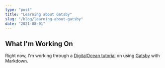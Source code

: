 ```yaml
---
type: "post"
title: "Learning about Gatsby"
slug: "/blog/learning-about-gatsby"
date: "2021-08-01"
---
```


## What I'm Working On

Right now, I'm working through a [DigitalOcean tutorial](https://www.digitalocean.com/community/tutorials) on using [Gatsby](https://www.gatsbyjs.com/) with Markdown.